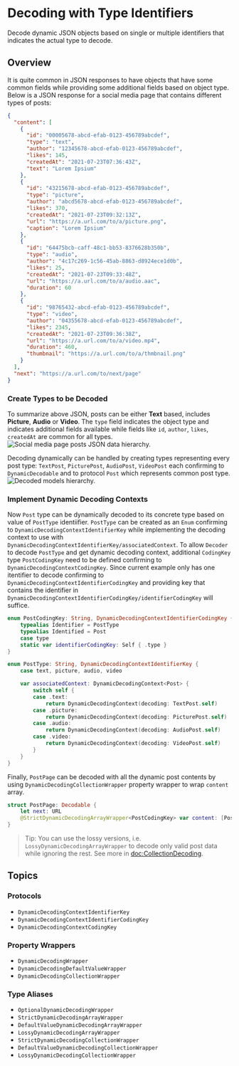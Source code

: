 # Decoding with Type Identifiers

Decode dynamic JSON objects based on single or multiple identifiers that indicates the actual type to decode.

## Overview

It is quite common in JSON responses to have objects that have some common fields while providing some additional fields based on object type. Below is a JSON response for a social media page that contains different types of posts:
```json
{
  "content": [
    {
      "id": "00005678-abcd-efab-0123-456789abcdef",
      "type": "text",
      "author": "12345678-abcd-efab-0123-456789abcdef",
      "likes": 145,
      "createdAt": "2021-07-23T07:36:43Z",
      "text": "Lorem Ipsium"
    },
    {
      "id": "43215678-abcd-efab-0123-456789abcdef",
      "type": "picture",
      "author": "abcd5678-abcd-efab-0123-456789abcdef",
      "likes": 370,
      "createdAt": "2021-07-23T09:32:13Z",
      "url": "https://a.url.com/to/a/picture.png",
      "caption": "Lorem Ipsium"
    },
    {
      "id": "64475bcb-caff-48c1-bb53-8376628b350b",
      "type": "audio",
      "author": "4c17c269-1c56-45ab-8863-d8924ece1d0b",
      "likes": 25,
      "createdAt": "2021-07-23T09:33:48Z",
      "url": "https://a.url.com/to/a/audio.aac",
      "duration": 60
    },
    {
      "id": "98765432-abcd-efab-0123-456789abcdef",
      "type": "video",
      "author": "04355678-abcd-efab-0123-456789abcdef",
      "likes": 2345,
      "createdAt": "2021-07-23T09:36:38Z",
      "url": "https://a.url.com/to/a/video.mp4",
      "duration": 460,
      "thumbnail": "https://a.url.com/to/a/thmbnail.png"
    }
  ],
  "next": "https://a.url.com/to/next/page"
}
```

### Create Types to be Decoded

To summarize above JSON, posts can be either **Text** based, includes **Picture**, **Audio** or **Video**. The `type` field indicates the object type and indicates additional fields available while fields like `id`, `author`, `likes`, `createdAt` are common for all types.
![Social media page posts JSON data hierarchy.](identifier-json)

Decoding dynamically can be handled by creating types representing every post type: `TextPost`, `PicturePost`, `AudioPost`, `VideoPost` each confirming to ``DynamicDecodable`` and to protocol `Post` which represents common post type.
![Decoded models hierarchy.](identifier-class)

### Implement Dynamic Decoding Contexts

Now `Post` type can be dynamically decoded to its concrete type based on value of `PostType` identiifier. `PostType` can be created as an `Enum` confirming to ``DynamicDecodingContextIdentifierKey`` while implementing the decoding context to use with ``DynamicDecodingContextIdentifierKey/associatedContext``. To allow `Decoder` to decode `PostType` and get dynamic decoding context, additional `CodingKey` type `PostCodingKey` need to be defined confirming to ``DynamicDecodingContextCodingKey``. Since current example only has one itentifier to decode confirming to ``DynamicDecodingContextIdentifierCodingKey`` and providing key that contains the identifier in ``DynamicDecodingContextIdentifierCodingKey/identifierCodingKey`` will suffice.
```swift
enum PostCodingKey: String, DynamicDecodingContextIdentifierCodingKey {
    typealias Identifier = PostType
    typealias Identified = Post
    case type
    static var identifierCodingKey: Self { .type }
}

enum PostType: String, DynamicDecodingContextIdentifierKey {
    case text, picture, audio, video

    var associatedContext: DynamicDecodingContext<Post> {
        switch self {
        case .text:
            return DynamicDecodingContext(decoding: TextPost.self)
        case .picture:
            return DynamicDecodingContext(decoding: PicturePost.self)
        case .audio:
            return DynamicDecodingContext(decoding: AudioPost.self)
        case .video:
            return DynamicDecodingContext(decoding: VideoPost.self)
        }
    }
}
```

Finally, `PostPage` can be decoded with all the dynamic post contents by using ``DynamicDecodingCollectionWrapper`` property wrapper to wrap `content` array.
```swift
struct PostPage: Decodable {
    let next: URL
    @StrictDynamicDecodingArrayWrapper<PostCodingKey> var content: [Post]
}
```
> Tip: You can use the lossy versions, i.e. ``LossyDynamicDecodingArrayWrapper`` to decode only valid post data while ignoring the rest. See more in <doc:CollectionDecoding>.

## Topics

### Protocols

- ``DynamicDecodingContextIdentifierKey``
- ``DynamicDecodingContextIdentifierCodingKey``
- ``DynamicDecodingContextCodingKey``

### Property Wrappers

- ``DynamicDecodingWrapper``
- ``DynamicDecodingDefaultValueWrapper``
- ``DynamicDecodingCollectionWrapper``

### Type Aliases

- ``OptionalDynamicDecodingWrapper``
- ``StrictDynamicDecodingArrayWrapper``
- ``DefaultValueDynamicDecodingArrayWrapper``
- ``LossyDynamicDecodingArrayWrapper``
- ``StrictDynamicDecodingCollectionWrapper``
- ``DefaultValueDynamicDecodingCollectionWrapper``
- ``LossyDynamicDecodingCollectionWrapper``
